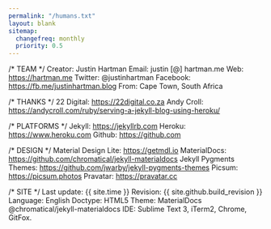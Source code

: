 ```yaml
---
permalink: "/humans.txt"
layout: blank
sitemap:
  changefreq: monthly
  priority: 0.5
---
```

/* TEAM */
    Creator: Justin Hartman
    Email: justin [@] hartman.me
    Web: https://hartman.me
    Twitter: @justinhartman
    Facebook: https://fb.me/justinhartman.blog
    From: Cape Town, South Africa

/* THANKS */
    22 Digital: https://22digital.co.za
    Andy Croll: https://andycroll.com/ruby/serving-a-jekyll-blog-using-heroku/

/* PLATFORMS */
    Jekyll: https://jekyllrb.com
    Heroku: https://www.heroku.com
    Github: https://github.com

/* DESIGN */
    Material Design Lite: https://getmdl.io
    MaterialDocs: https://github.com/chromatical/jekyll-materialdocs
    Jekyll Pygments Themes: https://github.com/jwarby/jekyll-pygments-themes
    Picsum: https://picsum.photos
    Pravatar: https://pravatar.cc

/* SITE */
    Last update: {{ site.time }}
    Revision: {{ site.github.build_revision }}
    Language: English
    Doctype: HTML5
    Theme: MaterialDocs @chromatical/jekyll-materialdocs
    IDE: Sublime Text 3, iTerm2, Chrome, GitFox.
